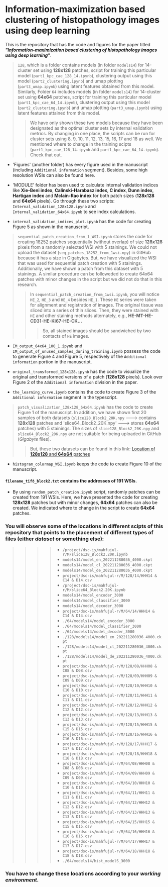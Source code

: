 # Information-maximization based clustering of histopathology images using deep learning

This is the repository that has the code and figures for the paper titled _**"Information-maximization based clustering of histopathology images using deep learning"**_.

> `128`, which is a folder contains models (in folder `models14`) for 14-cluster set using __128x128__ patches, script for training this particular model (`part1_kpc_cae_128_14.ipynb`), clustering output using this model (`part2_clustering.ipynb`) and umap plotting (`part3_umap.ipynb`) using latent features obtained from this model. Similarly, Folder `64` includes models (in folder `models14`) for 14-cluster set using __64x64__ patches, script for training this particular model (`part1_kpc_cae_64_14.ipynb`), clustering output using this model (`part2_clustering.ipynb`) and umap plotting (`part3_umap.ipynb`) using latent features attained from this model.
>> We have only shown these two models because they have been designated as the optimal cluster sets by internal validation metrics. By changing in one place, the scripts can be run for cluster sets using 8, 9, 10, 11, 12, 13, 15, 16, 17 and 18 as well. We mentioned where to change in the training scipts (`part1_kpc_cae_128_14.ipynb` and `part1_kpc_cae_64_14.ipynb`). Check that out.

- 'Figures' (another folder) has every figure used in the manuscript (including `Additional information` segment). Besides, some high resolution WSIs can also be found here.

- 'MODULE' folder has been used to calculate internal validation indices like __Xie-Beni index__, __Calinski-Harabasz index__, __C index__, __Dunn index__, __Hartigan index__ and __Mclain-Rao index__ for both patch sizes (__128x128__ and __64x64__ pixels). Go through these two scripts: `Internal_validation_128x128.ipynb` and `Internal_validation_64x64.ipynb` to see index calculations.

- `internal_validation_indices_plot.ipynb` has the code for creating Figure 5 as shown in the manuscript.

> `sequential_patch_creation_from_1_WSI.ipynb` stores the code for creating 18252 patches sequentially (without overlap) of size __128x128__ pixels from a randomly selected WSI with 5 stainings. We could not upload the dataset (`seq_patches_18252_from_1wsi.npy`) in GitHub because it has a size in Gigabytes. But, we have visualized the WSI that was used for sequential patch creation with 5 stainings. Additionally, we have shown a patch from this dataset with 5 stainings. A similar procedure can be followeded to create 64x64 patches with minor changes in the script but we did not do that in this research.
>> In `sequential_patch_creation_from_1wsi.ipynb`, you will notice `HE_2`, `HE_3` and `HE_4` besides `HE_1`. These `HE` series were taken for alignment and registration of images. The original tissue was sliced into a series of thin slices. Then, they were stained with `HE` and other staining methods alternately, e.g., __HE-MT-HE-CD31-HE-Ki67-HE-CK...__
>>> So, all stained images should be sandwiched by two contacts of `HE` images.  

- `IM_output_64x64_100_1.ipynb` and `IM_output_of_unused_samples_during_training.ipynb` possess the code to generate Figure 4 and Figure 5, respectively of the `Additional information` portion in the manuscript.

- `original_transformed_128x128.ipynb` has the code to visualize the original and transformed versions of a patch (__128x128__ pixels). Look over Figure 2 of the `Additional information` division in the paper.

- `the_learning_curve.ipynb` contains the code to create Figure 3 of the `Additional information` segment in the typescript.

> `patch_visualization_128x128_64x64.ipynb` has the code to create Figure 1 of the manuscript. In addition, we have shown first 20 samples of both datasets (`slice128_Block2_20K.npy` ---> contains __128x128__ patches and 'slice64_Block2_20K.npy' ---> stores __64x64__ patches) with 5 stainings. The sizes of `slice128_Block2_20K.npy` and `slice64_Block2_20K.npy` are not suitable for being uploaded in GitHub (_Gigabyte_ files).
>> But, these two datasets can be found in this link: [Location of __128x128__ and __64x64__ patches](https://figshare.com/articles/dataset/Random_patches_from_histopathological_images_of_KPC_mouse/24129360)

- `histogram_colormap_WSI.ipynb` keeps the code to create Figure 10 of the manuscript.

#### `filename_tif8_block2.txt` contains the addresses of 191 WSIs.

- By using `random_patch_creation.ipynb` script, randomly patches can be created from 191 WSIs. Here, we have presented the code for creating __128x128__ patches but with minor changes, __64x64__ patches can also be created. We indicated where to change in the script to create __64x64__ patches.

### You will observe some of the locations in different scipts of this repository that points to the placement of different types of files (either _dataset_ or something else):

>>>> - `/project/dsc-is/mahfujul-r/M/slice128_Block2.20K.ipynb`
>>>> - `models14/model_en_202211280036_4000.ckpt`
>>>> - `models14/model_cl_202211280036_4000.ckpt`
>>>> - `models14/model_de_202211280036_4000.ckpt`
>>>> - `project/dsc-is/mahfujul-r/M/128/14/HHH14 & C14 & D14.csv`
>>>> - `/project/dsc-is/mahfujul-r/M/slice64_Block2.20K.ipynb`
>>>> - `models14/model_encoder_3000`
>>>> - `models14/model_classifier_3000`
>>>> - `models14/model_decoder_3000`
>>>> - `project/dsc-is/mahfujul-r/M/64/14/HHH14 & C14 & D14.csv`
>>>> - `./64/models14/model_encoder_3000`
>>>> - `./64/models14/model_classifier_3000`
>>>> - `./64/models14/model_decoder_3000`
>>>> - `./128/models14/model_en_202211280036_4000.ckpt`
>>>> - `./128/models14/model_cl_202211280036_4000.ckpt`
>>>> - `./128/models14/model_de_202211280036_4000.ckpt`
>>>> - `project/dsc-is/mahfujul-r/M/128/08/HHH08 & C08 & D08.csv`
>>>> - `project/dsc-is/mahfujul-r/M/128/09/HHH09 & C09 & D09.csv`
>>>> - `project/dsc-is/mahfujul-r/M/128/10/HHH10 & C10 & D10.csv`
>>>> - `project/dsc-is/mahfujul-r/M/128/11/HHH11 & C11 & D11.csv`
>>>> - `project/dsc-is/mahfujul-r/M/128/12/HHH12 & C12 & D12.csv`
>>>> - `project/dsc-is/mahfujul-r/M/128/13/HHH13 & C13 & D13.csv`
>>>> - `project/dsc-is/mahfujul-r/M/128/15/HHH15 & C15 & D15.csv`
>>>> - `project/dsc-is/mahfujul-r/M/128/16/HHH16 & C16 & D16.csv`
>>>> - `project/dsc-is/mahfujul-r/M/128/17/HHH17 & C17 & D17.csv`
>>>> - `project/dsc-is/mahfujul-r/M/128/18/HHH18 & C18 & D18.csv`
>>>> - `project/dsc-is/mahfujul-r/M/64/08/HHH08 & C08 & D08.csv`
>>>> - `project/dsc-is/mahfujul-r/M/64/09/HHH09 & C09 & D09.csv`
>>>> - `project/dsc-is/mahfujul-r/M/64/10/HHH10 & C10 & D10.csv`
>>>> - `project/dsc-is/mahfujul-r/M/64/11/HHH11 & C11 & D11.csv`
>>>> - `project/dsc-is/mahfujul-r/M/64/12/HHH12 & C12 & D12.csv`
>>>> - `project/dsc-is/mahfujul-r/M/64/13/HHH13 & C13 & D13.csv`
>>>> - `project/dsc-is/mahfujul-r/M/64/15/HHH15 & C15 & D15.csv`
>>>> - `project/dsc-is/mahfujul-r/M/64/16/HHH16 & C16 & D16.csv`
>>>> - `project/dsc-is/mahfujul-r/M/64/17/HHH17 & C17 & D17.csv`
>>>> - `project/dsc-is/mahfujul-r/M/64/18/HHH18 & C18 & D18.csv`
>>>> - `./64/models14/hist_modelS_3000`

### You have to change these locations according to your _working environment_.
